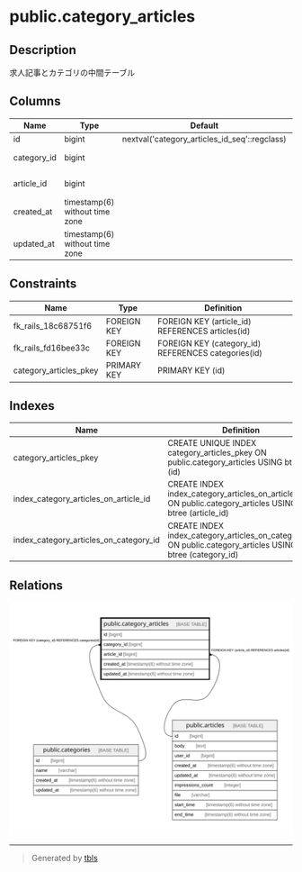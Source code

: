 # public.category_articles

## Description

求人記事とカテゴリの中間テーブル

## Columns

| Name | Type | Default | Nullable | Children | Parents | Comment |
| ---- | ---- | ------- | -------- | -------- | ------- | ------- |
| id | bigint | nextval('category_articles_id_seq'::regclass) | false |  |  |  |
| category_id | bigint |  | false |  | [public.categories](public.categories.md) | カテゴリのID |
| article_id | bigint |  | false |  | [public.articles](public.articles.md) | 求人記事のID |
| created_at | timestamp(6) without time zone |  | false |  |  | 作成日時 |
| updated_at | timestamp(6) without time zone |  | false |  |  | 更新日時 |

## Constraints

| Name | Type | Definition |
| ---- | ---- | ---------- |
| fk_rails_18c68751f6 | FOREIGN KEY | FOREIGN KEY (article_id) REFERENCES articles(id) |
| fk_rails_fd16bee33c | FOREIGN KEY | FOREIGN KEY (category_id) REFERENCES categories(id) |
| category_articles_pkey | PRIMARY KEY | PRIMARY KEY (id) |

## Indexes

| Name | Definition |
| ---- | ---------- |
| category_articles_pkey | CREATE UNIQUE INDEX category_articles_pkey ON public.category_articles USING btree (id) |
| index_category_articles_on_article_id | CREATE INDEX index_category_articles_on_article_id ON public.category_articles USING btree (article_id) |
| index_category_articles_on_category_id | CREATE INDEX index_category_articles_on_category_id ON public.category_articles USING btree (category_id) |

## Relations

![er](public.category_articles.svg)

---

> Generated by [tbls](https://github.com/k1LoW/tbls)
